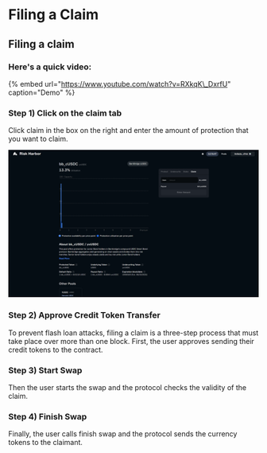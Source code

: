 # Filing a Claim

## Filing a claim

### Here's a quick video:

{% embed url="https://www.youtube.com/watch?v=RXkqK\_DxrfU" caption="Demo" %}

### Step 1\) Click on the claim tab

Click claim in the box on the right and enter the amount of protection that you want to claim. 

![](../.gitbook/assets/image%20%2831%29.png)

### Step 2\) Approve Credit Token Transfer

To prevent flash loan attacks, filing a claim is a three-step process that must take place over more than one block. First, the user approves sending their credit tokens to the contract.

### Step 3\) Start Swap

Then the user starts the swap and the protocol checks the validity of the claim.

### Step 4\) Finish Swap

Finally, the user calls finish swap and the protocol sends the currency tokens to the claimant.

